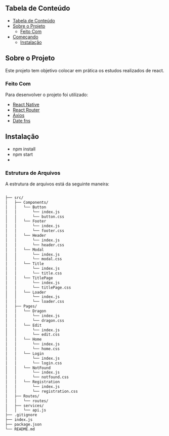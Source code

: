 ## Tabela de Conteúdo

- [Tabela de Conteúdo](#tabela-de-conte%C3%BAdo)
- [Sobre o Projeto](#sobre-o-projeto)
  - [Feito Com](#feito-com)
- [Começando](#come%C3%A7ando)
  - [Instalação](#instala%C3%A7%C3%A3o)

## Sobre o Projeto

Este projeto tem objetivo colocar em prática os estudos realizados de react.

### Feito Com

Para desenvolver o projeto foi utilizado: 

- [React Native](https://pt-br.reactjs.org/) 
- [React Router](https://reactrouter.com/) 
- [Axios](https://github.com/axios/axios) 
- [Date fns](https://date-fns.org/)

## Instalação
- npm install
- npm start
- 
### Estrutura de Arquivos

A estrutura de arquivos está da seguinte maneira:

```bash

├── src/
│   ├── Components/
│   │   └── Button
│   │       └── index.js
│   │       └── button.css
│   │   └── Footer
│   │       └── index.js
│   │       └── footer.css
│   │   └── Header
│   │       └── index.js
│   │       └── header.css
│   │   └── Modal
│   │       └── index.js
│   │       └── modal.css
│   │   └── Title
│   │       └── index.js
│   │       └── title.css
│   │   └── TitlePage
│   │       └── index.js
│   │       └── titlePage.css
│   │   └── Loader
│   │       └── index.js
│   │       └── loader.css
│   ├── Pages/
│   │   └── Dragon
│   │       └── index.js
│   │       └── dragon.css
│   │   └── Edit
│   │       └── index.js
│   │       └── edit.css
│   │   └── Home
│   │       └── index.js
│   │       └── home.css
│   │   └── Login
│   │       └── index.js
│   │       └── login.css
│   │   └── NotFound
│   │       └── index.js
│   │       └── notfound.css
│   │   └── Registration
│   │       └── index.js
│   │       └── registration.css
│   ├── Routes/
│   │   └── routes/
│   ├── services/
│   │   └── api.js
├── .gitignore
├── index.js
├── package.json
└── README.md
